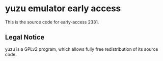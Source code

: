 yuzu emulator early access
=============

This is the source code for early-access 2331.

## Legal Notice

yuzu is a GPLv2 program, which allows fully free redistribution of its source code.